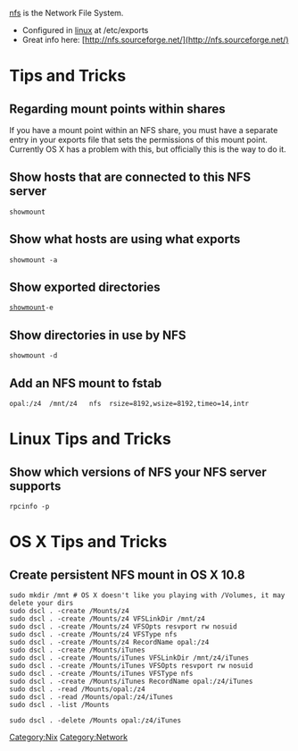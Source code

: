 [nfs](nfs "wikilink") is the Network File System.
- Configured in [linux](linux "wikilink") at /etc/exports
- Great info here: [http://nfs.sourceforge.net/](http://nfs.sourceforge.net/)

# Tips and Tricks
## Regarding mount points within shares
If you have a mount point within an NFS share, you must have a separate entry in your exports file that sets the permissions of this mount point. Currently OS X has a problem with this, but officially this is the way to do it.

## Show hosts that are connected to this NFS server
`showmount`

## Show what hosts are using what exports
`showmount -a`

## Show exported directories
[`showmount`](showmount "wikilink")`-e`

## Show directories in use by NFS
`showmount -d`

## Add an NFS mount to fstab
`opal:/z4  /mnt/z4   nfs  rsize=8192,wsize=8192,timeo=14,intr`

# Linux Tips and Tricks
## Show which versions of NFS your NFS server supports
`rpcinfo -p`

# OS X Tips and Tricks
## Create persistent NFS mount in OS X 10.8

```
sudo mkdir /mnt # OS X doesn't like you playing with /Volumes, it may delete your dirs
sudo dscl . -create /Mounts/z4
sudo dscl . -create /Mounts/z4 VFSLinkDir /mnt/z4
sudo dscl . -create /Mounts/z4 VFSOpts resvport rw nosuid
sudo dscl . -create /Mounts/z4 VFSType nfs
sudo dscl . -create /Mounts/z4 RecordName opal:/z4
sudo dscl . -create /Mounts/iTunes
sudo dscl . -create /Mounts/iTunes VFSLinkDir /mnt/z4/iTunes
sudo dscl . -create /Mounts/iTunes VFSOpts resvport rw nosuid
sudo dscl . -create /Mounts/iTunes VFSType nfs
sudo dscl . -create /Mounts/iTunes RecordName opal:/z4/iTunes
sudo dscl . -read /Mounts/opal:/z4
sudo dscl . -read /Mounts/opal:/z4/iTunes
sudo dscl . -list /Mounts

sudo dscl . -delete /Mounts opal:/z4/iTunes
```

<Category:Nix> <Category:Network>
